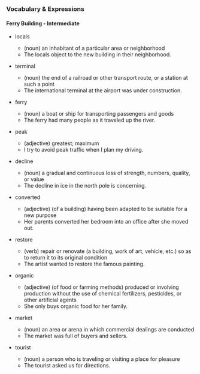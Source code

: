 ### Vocabulary & Expressions

#### Ferry Building - Intermediate

- locals
  - (noun) an inhabitant of a particular area or neighborhood
  - The locals object to the new building in their neighborhood.

- terminal
  - (noun) the end of a railroad or other transport route, or a station at such a point
  - The international terminal at the airport was under construction.

- ferry
  - (noun) a boat or ship for transporting passengers and goods
  - The ferry had many people as it traveled up the river.

- peak
  - (adjective) greatest; maximum
  - I try to avoid peak traffic when I plan my driving.

- decline
  - (noun) a gradual and continuous loss of strength, numbers, quality, or value
  - The decline in ice in the north pole is concerning.

- converted
  - (adjective) (of a building) having been adapted to be suitable for a new purpose
  - Her parents converted her bedroom into an office after she moved out.

- restore
  - (verb) repair or renovate (a building, work of art, vehicle, etc.) so as to return it to its original condition
  - The artist wanted to restore the famous painting.

- organic
  - (adjective) (of food or farming methods) produced or involving production without the use of chemical fertilizers, pesticides, or other artificial agents
  - She only buys organic food for her family.

- market
  - (noun) an area or arena in which commercial dealings are conducted
  - The market was full of buyers and sellers.

- tourist
  - (noun) a person who is traveling or visiting a place for pleasure
  - The tourist asked us for directions.
